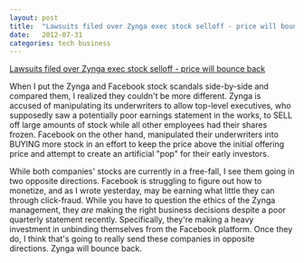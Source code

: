 ```yaml
---
layout: post
title:  "Lawsuits filed over Zynga exec stock selloff - price will bounce back"
date:   2012-07-31
categories: tech business
---
```


[Lawsuits filed over Zynga exec stock selloff - price will bounce back](http://www.theverge.com/2012/7/31/3201728/zyngas-insider-trading-lawsuits-focuses-on-execs-who-avoided-ban-on)

When I put the Zynga and Facebook stock scandals side-by-side and compared them, I realized they couldn't be more different.  Zynga is accused of manipulating its underwriters to allow top-level executives, who supposedly saw a potentially poor earnings statement in the works, to SELL off large amounts of stock while all other employees had their shares frozen.  Facebook on the other hand, manipulated their underwriters into BUYING more stock in an effort to keep the price above the initial offering price and attempt to create an artificial "pop" for their early investors.

While both companies' stocks are currently in a free-fall, I see them going in two opposite directions.  Facebook is struggling to figure out how to monetize, and as I wrote yesterday, may be earning what little they can through click-fraud.  While you have to question the ethics of the Zynga management, they *are* making the right business decisions despite a poor quarterly statement recently.  Specifically, they're making a heavy investment in unbinding themselves from the Facebook platform.  Once they do, I think that's going to really send these companies in opposite directions.  Zynga will bounce back.